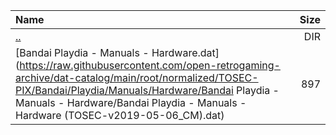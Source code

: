 |Name|Size|
|:---|---:|
|[..](../index.html)|DIR|
|[Bandai Playdia - Manuals - Hardware.dat](https://raw.githubusercontent.com/open-retrogaming-archive/dat-catalog/main/root/normalized/TOSEC-PIX/Bandai/Playdia/Manuals/Hardware/Bandai Playdia - Manuals - Hardware/Bandai Playdia - Manuals - Hardware (TOSEC-v2019-05-06_CM).dat)|897|
